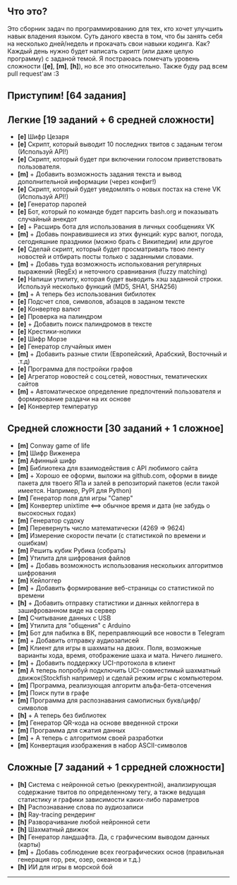 ## **Что это?**

Это сборник задач по программированию для тех, кто хочет улучшить навык владения языком. Суть даного квеста в том, что бы занять себя на несколько дней/недель и прокачать свои навыки кодинга. Как? Каждый день нужно будет написать скрипт (или даже целую программу) с заданой темой. Я постраюась помечать уровень сложности (**[e]**, **[m]**, **[h]**), но все это относительно. Также буду рад всем pull request'ам :3


## Приступим! [64 задания]
## **Легкие** [19 заданий + 6 средней сложности]
* **[e]** Шифр Цезаря
* **[e]** Скрипт, который выводит 10 последних твитов с заданым тегом (Используй API!)
* **[e]** Скрипт, который будет при включении голосом приветствовать пользователя.
* **[m]** \+ Добавить возможность задания текста и вывод дополнительной информации (через конфиг!)
* **[e]** Скрипт, который будет уведомлять о новых постах на стене VK (Используй API!)
* **[e]** Генератор паролей
* **[e]** Бот, который по команде будет парсить bash.org и показывать случайный анекдот
* **[e]** \+ Расширь бота для использования в личных сообщениях VK
* **[m]** \+ Добавь понравившиеся из этих функций: курс валют, погода, сегодняшние праздники (можно брать с Википедии) или другое
* **[e]** Сделай скрипт, который будет просматривать твою ленту новостей и отбирать посты только с заданными словами. 
* **[m]** \+ Добавь туда возможность испольхования регулярных выражений (RegEx) и неточного сравнивания (fuzzy matching)
* **[e]** Напиши утилиту, которая будет выводить хэш заданной строки. Используй несколько функций (MD5, SHA1, SHA256)
* **[m]** \+ А теперь без использования бибилотек
* **[e]** Подсчет слов, символов, абзацов в заданом тексте
* **[e]** Конвертер валют
* **[e]** Проверка на палиндром
* **[e]** \+ Добавить поиск палиндромов в тексте
* **[e]** Крестики-нолики
* **[e]** Шифр Морзе
* **[e]** Генератор случайных имен
* **[m]** \+ Добавить разные стили (Европейский, Арабский, Восточный и .т.д)
* **[e]** Программа для постройки графов
* **[e]** Агрегатор новостей с соц.сетей, новостных, тематических сайтов
* **[m]** \+ Автоматическое определение предпочтений пользователя и формирование раздачи на их основе
* **[e]** Конвертер температур

## **Средней сложности** [30 заданий + 1 сложное]
* **[m]** Conway game of life 
* **[m]** Шифр Виженера
* **[m]** Афинный шифр
* **[m]** Библиотека для взаимодействия с API любимого сайта
* **[m]** \+ Хорошо ее оформи, выложи на github.com, оформи в вииде пакета для твоего ЯПа и залей в репозиторий пакетов (если такой имеется. Например, PyPI для Python)
* **[m]** Генератор поля для игры "Сапер"
* **[m]** Конвертер unixtime <==> обычное время и дата (не забудь о высокосных годах)
* **[m]** Генератор судоку
* **[m]** Перевернуть число математически (4269 => 9624)
* **[m]** Измерение скорости печати (с статистикой по времени и ошибкам)
* **[m]** Решить кубик Рубика (собрать)
* **[m]** Утилита для шифрования файлов
* **[m]** \+ Добавь возможность использования нескольких алгоритмов шифрования
* **[m]** Кейлоггер
* **[m]** \+ Добавить формирование веб-страницы со статистикой по времени
* **[h]** \+ Добавить отправку статистики и данных кейлоггера в зашифрованном виде на сервер
* **[m]** Считывание данных с USB
* **[m]** Утилита для "общения" с Arduino
* **[m]** Бот для пабилка в ВК, переправляющий все новости в Telegram
* **[m]** \+ Добавить отправку аудиозаписей
* **[m]** Клиент для игры в шахматы на двоих. Поля, возможные варианты хода, время, отображение шаха и мата. Ничего лишнего.
* **[m]** \+ Добавить поддержку UCI-протокола в клиент
* **[m]** А теперь попробуй подключить UCI-совместимый шахматный движок(Stockfish например) и сделай режим игры с компьютером.
* **[m]** Программа, реализующая алгоритм альфа-бета-отсечения
* **[m]** Поиск пути в графе
* **[m]** Программа для распознавания самописных букв/цифр/символов
* **[h]** \+ А теперь без библиотек
* **[m]** Генератор QR-кода на основе введенной строки
* **[m]** Программа для сжатия данных
* **[m]** \+ А теперь с алгоритмом своей разработки
* **[m]** Конвертация изображения в набор ASCII-символов

## **Сложные** [7 заданий + 1 срредней сложности]
* **[h]** Система с нейронной сетью (реккурентной), анализирующая содержание твитов по определенному тегу, а также ведущая статистику и графики зависимости каких-либо параметров
* **[h]** Распознавание слова по аудиозаписи
* **[h]** Ray-tracing рендеринг
* **[h]** Разворачивание любой нейронной сети
* **[h]** Шахматный движок
* **[h]** Генератор ландшафта. Да, с графическим выводом данных (карты)
* **[m]** \+ Добавь соблюдение всех географических основ (правильная генерация гор, рек, озер, океанов и т.д.)
* **[h]** ИИ для игры в морской бой

---
